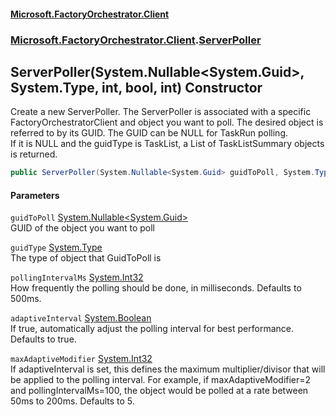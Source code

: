 #### [Microsoft.FactoryOrchestrator.Client](./Microsoft-FactoryOrchestrator-Client.md 'Microsoft.FactoryOrchestrator.Client')
### [Microsoft.FactoryOrchestrator.Client](./Microsoft-FactoryOrchestrator-Client.md 'Microsoft.FactoryOrchestrator.Client').[ServerPoller](./Microsoft-FactoryOrchestrator-Client-ServerPoller.md 'Microsoft.FactoryOrchestrator.Client.ServerPoller')
## ServerPoller(System.Nullable&lt;System.Guid&gt;, System.Type, int, bool, int) Constructor
Create a new ServerPoller. The ServerPoller is associated with a specific FactoryOrchestratorClient and object you want to poll. The desired object is referred to by its GUID. The GUID can be NULL for TaskRun polling.  
If it is NULL and the guidType is TaskList, a List of TaskListSummary objects is returned.  
```csharp
public ServerPoller(System.Nullable<System.Guid> guidToPoll, System.Type guidType, int pollingIntervalMs=500, bool adaptiveInterval=true, int maxAdaptiveModifier=3);
```
#### Parameters
<a name='Microsoft-FactoryOrchestrator-Client-ServerPoller-ServerPoller(System-Nullable-System-Guid-_System-Type_int_bool_int)-guidToPoll'></a>
`guidToPoll` [System.Nullable&lt;](https://docs.microsoft.com/en-us/dotnet/api/System.Nullable-1 'System.Nullable')[System.Guid](https://docs.microsoft.com/en-us/dotnet/api/System.Guid 'System.Guid')[&gt;](https://docs.microsoft.com/en-us/dotnet/api/System.Nullable-1 'System.Nullable')  
GUID of the object you want to poll  
  
<a name='Microsoft-FactoryOrchestrator-Client-ServerPoller-ServerPoller(System-Nullable-System-Guid-_System-Type_int_bool_int)-guidType'></a>
`guidType` [System.Type](https://docs.microsoft.com/en-us/dotnet/api/System.Type 'System.Type')  
The type of object that GuidToPoll is  
  
<a name='Microsoft-FactoryOrchestrator-Client-ServerPoller-ServerPoller(System-Nullable-System-Guid-_System-Type_int_bool_int)-pollingIntervalMs'></a>
`pollingIntervalMs` [System.Int32](https://docs.microsoft.com/en-us/dotnet/api/System.Int32 'System.Int32')  
How frequently the polling should be done, in milliseconds. Defaults to 500ms.  
  
<a name='Microsoft-FactoryOrchestrator-Client-ServerPoller-ServerPoller(System-Nullable-System-Guid-_System-Type_int_bool_int)-adaptiveInterval'></a>
`adaptiveInterval` [System.Boolean](https://docs.microsoft.com/en-us/dotnet/api/System.Boolean 'System.Boolean')  
If true, automatically adjust the polling interval for best performance. Defaults to true.  
  
<a name='Microsoft-FactoryOrchestrator-Client-ServerPoller-ServerPoller(System-Nullable-System-Guid-_System-Type_int_bool_int)-maxAdaptiveModifier'></a>
`maxAdaptiveModifier` [System.Int32](https://docs.microsoft.com/en-us/dotnet/api/System.Int32 'System.Int32')  
If adaptiveInterval is set, this defines the maximum multiplier/divisor that will be applied to the polling interval. For example, if maxAdaptiveModifier=2 and pollingIntervalMs=100, the object would be polled at a rate between 50ms to 200ms. Defaults to 5.  
  
